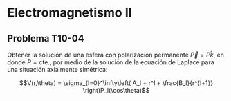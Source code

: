 # Electromagnetismo II
## Problema T10-04

Obtener la solución de una esfera con polarización permanente
$`\vec{P} = P\hat{k}`$, en donde $`P = \text{cte.}`$, por medio de la solución
de la ecuación de Laplace para una situación axialmente simétrica:

```math
V(r,\theta) = \sigma_{l=0}^\infty\left(
A_l + r^l + \frac{B_l}{r^{l+1}}
\right)P_l(\cos\theta)
```
